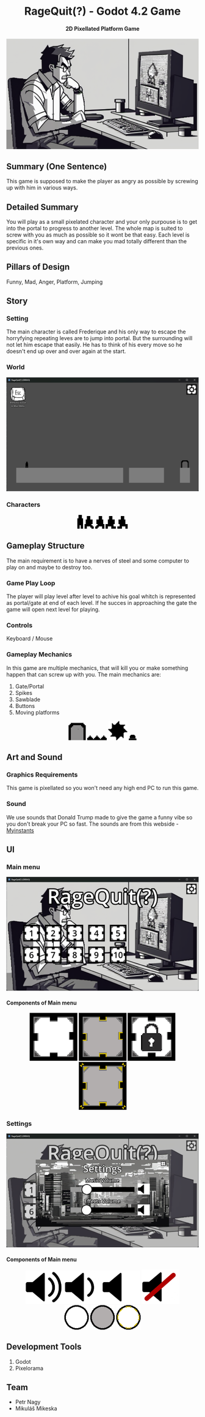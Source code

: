 <div align="center">

# RageQuit(?) - Godot 4.2 Game

#### 2D Pixellated Platform Game

<img alt="game world" src="./art/background_start.png">
</div>

## Summary (One Sentence)

This game is supposed to make the player as angry as possible by screwing up with him in various ways. 

## Detailed Summary

You will play as a small pixelated character and your only purpouse is to get into the portal to progress to another level. The whole map is suited to screw with you as much as possible so it wont be that easy. Each level is specific in it's own way and can make you mad totally different than the previous ones.

## Pillars of Design

Funny, Mad, Anger, Platform, Jumping

## Story

### Setting

The main character is called Frederique and his only way to escape the horryfying repeating leves are to jump into portal. But the surrounding will not let him escape that easily. He has to think of his every move so he doesn't end up over and over again at the start.

### World

<div align="center">
    <img alt="game world" src="./resources/readme/game_world.png">
</div>

### Characters

<div align="center">
    <img alt="main character standing" src="./art/character_standing.png">
    <img alt="main character running left" src="./art/character_running_left.png">
    <img alt="main character running right" src="./art/character_running_right.png">
    <img alt="main character jumping left" src="./art/character_jumping_left.png">
    <img alt="main character jumping right" src="./art/character_jumping_right.png">
</div>

## Gameplay Structure

The main requirement is to have a nerves of steel and some computer to play on and maybe to destroy too.

### Game Play Loop

The player will play level after level to achive his goal whitch is represented as portal/gate at end of each level. If he succes in approaching the gate the game will open next level for playing.

### Controls

Keyboard / Mouse

### Gameplay Mechanics

In this game are multiple mechanics, that will kill you or make something happen that can screw up with you. The main mechanics are:

1. Gate/Portal
1. Spikes
1. Sawblade
1. Buttons
1. Moving platforms

<div align="center">
    <img alt="main character standing" src="./art/gate.png">
    <img alt="main character running left" src="./art/spikes.png">
    <img alt="main character running right" src="./art/sawblade_00.png" width="50px">
    <img alt="main character jumping left" src="./art/game_button_default.png" width="20px">
</div>

## Art and Sound

### Graphics Requirements

This game is pixellated so you won't need any high end PC to run this game.

### Sound

We use sounds that Donald Trump made to give the game a funny vibe so you don't break your PC so fast. The sounds are from this webside - [Myinstants](https://www.myinstants.com/en/index/us/)

## UI

### Main menu

<div align="center">
    <img alt="main menu" src="./resources/readme/game_main_menu.png">
</div>

#### Components of Main menu

<div align="center">
    <img alt="main character standing" src="./art/button_default.png">
    <img alt="main character running left" src="./art/button_hover.png">
    <img alt="main character running right" src="./art/button_locked.png">
    <img alt="main character jumping left" src="./art/button_pressed.png">
</div>

### Settings

<div align="center">
    <img alt="main menu" src="./resources/readme/game_settings.png">
</div>

#### Components of Main menu

<div align="center">
    <img alt="main character standing" src="./art/audio_speaker.png" width="300">
    <img alt="main character running left" src="./art/audio_speaker_disabled.png" width="100">
</div>

<div align="center">
    <img alt="main character standing" src="./art/grabber_default.png">
    <img alt="main character running left" src="./art/grabber_disabled.png">
    <img alt="main character running left" src="./art/grabber_highlight.png">
</div>

## Development Tools

1. Godot
2. Pixelorama

## Team

- Petr Nagy
- Mikuláš Mikeska
